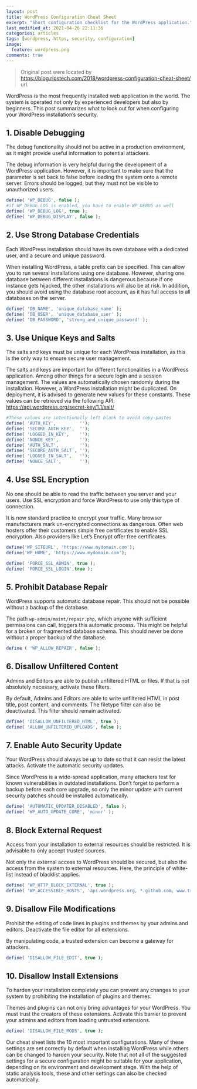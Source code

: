 ```yaml
---
layout: post
title: WordPress Configuration Cheat Sheet
excerpt: "Short configuration checklist for the WordPress application."
last_modified_at: 2021-04-26 22:11:36
categories: articles
tags: [wordpress, https, security, configuration]
image:
  feature: wordpress.png
comments: true
---
```


> Original post were located by https://blog.ripstech.com/2018/wordpress-configuration-cheat-sheet/ url.

WordPress is the most frequently installed web application in the world. The system is operated not only by experienced developers but also by beginners. This post summarizes what to look out for when configuring your WordPress installation’s security.

## 1. Disable Debugging

The debug functionality should not be active in a production environment, as it might provide useful information to potential attackers.

The debug information is very helpful during the development of a WordPress application. However, it is important to make sure that the parameter is set back to false before loading the system onto a remote server. Errors should be logged, but they must not be visible to unauthorized users.

```php
define( 'WP_DEBUG', false );
#if WP_DEBUG_LOG is enabled, you have to enable WP_DEBUG as well
define( 'WP_DEBUG_LOG', true );
define( 'WP_DEBUG_DISPLAY', false );
```

## 2. Use Strong Database Credentials

Each WordPress installation should have its own database with a dedicated user, and a secure and unique password.

When installing WordPress, a table prefix can be specified. This can allow you to run several installations using one database. However, sharing one database between different installations is dangerous because if one instance gets hijacked, the other installations will also be at risk. In addition, you should avoid using the database root account, as it has full access to all databases on the server.

```php
define( 'DB_NAME', 'unique_database_name' );
define( 'DB_USER', 'unique_database_user' );
define( 'DB_PASSWORD', 'strong_and_unique_password' );
```

## 3. Use Unique Keys and Salts

The salts and keys must be unique for each WordPress installation, as this is the only way to ensure secure user management.

The salts and keys are important for different functionalities in a WordPress application. Among other things for a secure login and a session management. The values are automatically chosen randomly during the installation. However, a WordPress installation might be duplicated. On deployment, it is advised to generate new values for these constants. These values can be retrieved via the following API. https://api.wordpress.org/secret-key/1.1/salt/

```php
#These values are intentionally left blank to avoid copy-pastes
define( 'AUTH_KEY',         '');
define( 'SECURE_AUTH_KEY',  '');
define( 'LOGGED_IN_KEY',    '');
define( 'NONCE_KEY',        '');
define( 'AUTH_SALT',        '');
define( 'SECURE_AUTH_SALT', '');
define( 'LOGGED_IN_SALT',   '');
define( 'NONCE_SALT',       '');
```

## 4. Use SSL Encryption

No one should be able to read the traffic between you server and your users. Use SSL encryption and force WordPress to use only this type of connection.

It is now standard practice to encrypt your traffic. Many browser manufacturers mark un-encrypted connections as dangerous. Often web hosters offer their customers simple free certificates to enable SSL encryption. Also providers like Let’s Encrypt offer free certificates.

```php
define('WP_SITEURL', 'https://www.mydomain.com');
define('WP_HOME', 'https://www.mydomain.com');

define( 'FORCE_SSL_ADMIN', true );
define( 'FORCE_SSL_LOGIN',true );
```

## 5. Prohibit Database Repair

WordPress supports automatic database repair. This should not be possible without a backup of the database.

The path `wp-admin/maint/repair.php`, which anyone with sufficient permissions can call, triggers this automatic process. This might be helpful for a broken or fragmented database schema. This should never be done without a proper backup of the database.

```php
define ( 'WP_ALLOW_REPAIR', false );
```

## 6. Disallow Unfiltered Content

Admins and Editors are able to publish unfiltered HTML or files. If that is not absolutely necessary, activate these filters.

By default, Admins and Editors are able to write unfiltered HTML in post title, post content, and comments. The filetype filter can also be deactivated. This filter should remain activated.

```php
define( 'DISALLOW_UNFILTERED_HTML', true );
define( 'ALLOW_UNFILTERED_UPLOADS', false );
```

## 7. Enable Auto Security Update

Your WordPress should always be up to date so that it can resist the latest attacks. Activate the automatic security updates.

Since WordPress is a wide-spread application, many attackers test for known vulnerabilities in outdated installations. Don’t forget to perform a backup before each core upgrade, so only the minor update with current security patches should be installed automatically.

```php
define( 'AUTOMATIC_UPDATER_DISABLED', false );
define( 'WP_AUTO_UPDATE_CORE', 'minor' );
```

## 8. Block External Request

Access from your installation to external resources should be restricted. It is advisable to only accept trusted sources.

Not only the external access to WordPress should be secured, but also the access from the system to external resources. Here, the principle of white-list instead of blacklist applies.

```php
define( 'WP_HTTP_BLOCK_EXTERNAL', true );
define( 'WP_ACCESSIBLE_HOSTS', 'api.wordpress.org, *.github.com, www.trusteddomain.com' );
```

## 9. Disallow File Modifications

Prohibit the editing of code lines in plugins and themes by your admins and editors. Deactivate the file editor for all extensions.

By manipulating code, a trusted extension can become a gateway for attackers.

```php
define( 'DISALLOW_FILE_EDIT', true );
```

## 10. Disallow Install Extensions

To harden your installation completely you can prevent any changes to your system by prohibiting the installation of plugins and themes.

Themes and plugins can not only bring advantages for your WordPress. You must trust the creators of these extensions. Activate this barrier to prevent your admins and editors from loading untrusted extensions.

```php
define( 'DISALLOW_FILE_MODS', true );
```


Our cheat sheet lists the 10 most important configurations. Many of these settings are set correctly by default when installing WordPress while others can be changed to harden your security. Note that not all of the suggested settings for a secure configuration might be suitable for your application, depending on its environment and development stage. With the help of static analysis tools, these and other settings can also be checked automatically.
